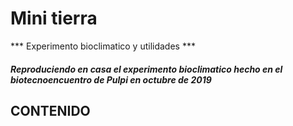 # Mini tierra
*** Experimento bioclimatico y utilidades ***

##### Reproduciendo en casa el experimento bioclimatico hecho en el biotecnoencuentro de Pulpi en octubre de 2019

## CONTENIDO
